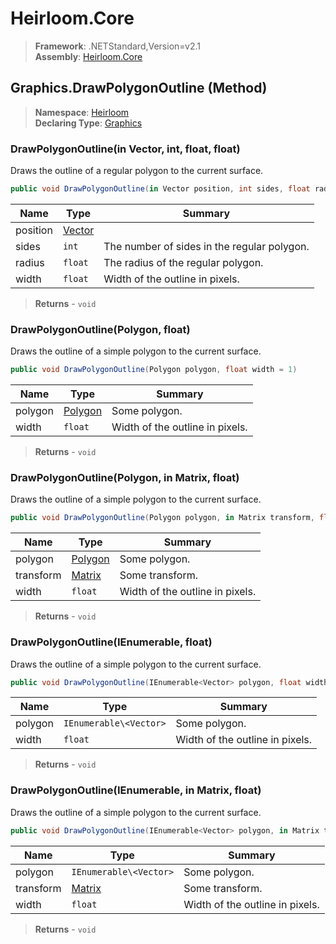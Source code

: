 # Heirloom.Core

> **Framework**: .NETStandard,Version=v2.1  
> **Assembly**: [Heirloom.Core][0]

## Graphics.DrawPolygonOutline (Method)

> **Namespace**: [Heirloom][0]  
> **Declaring Type**: [Graphics][1]

### DrawPolygonOutline(in Vector, int, float, float)

Draws the outline of a regular polygon to the current surface.

```cs
public void DrawPolygonOutline(in Vector position, int sides, float radius, float width = 1)
```

| Name     | Type        | Summary                                     |
|----------|-------------|---------------------------------------------|
| position | [Vector][2] |                                             |
| sides    | `int`       | The number of sides in the regular polygon. |
| radius   | `float`     | The radius of the regular polygon.          |
| width    | `float`     | Width of the outline in pixels.             |

> **Returns** - `void`

### DrawPolygonOutline(Polygon, float)

Draws the outline of a simple polygon to the current surface.

```cs
public void DrawPolygonOutline(Polygon polygon, float width = 1)
```

| Name    | Type         | Summary                         |
|---------|--------------|---------------------------------|
| polygon | [Polygon][3] | Some polygon.                   |
| width   | `float`      | Width of the outline in pixels. |

> **Returns** - `void`

### DrawPolygonOutline(Polygon, in Matrix, float)

Draws the outline of a simple polygon to the current surface.

```cs
public void DrawPolygonOutline(Polygon polygon, in Matrix transform, float width = 1)
```

| Name      | Type         | Summary                         |
|-----------|--------------|---------------------------------|
| polygon   | [Polygon][3] | Some polygon.                   |
| transform | [Matrix][4]  | Some transform.                 |
| width     | `float`      | Width of the outline in pixels. |

> **Returns** - `void`

### DrawPolygonOutline(IEnumerable<Vector>, float)

Draws the outline of a simple polygon to the current surface.

```cs
public void DrawPolygonOutline(IEnumerable<Vector> polygon, float width = 1)
```

| Name    | Type                   | Summary                         |
|---------|------------------------|---------------------------------|
| polygon | `IEnumerable\<Vector>` | Some polygon.                   |
| width   | `float`                | Width of the outline in pixels. |

> **Returns** - `void`

### DrawPolygonOutline(IEnumerable<Vector>, in Matrix, float)

Draws the outline of a simple polygon to the current surface.

```cs
public void DrawPolygonOutline(IEnumerable<Vector> polygon, in Matrix transform, float width = 1)
```

| Name      | Type                   | Summary                         |
|-----------|------------------------|---------------------------------|
| polygon   | `IEnumerable\<Vector>` | Some polygon.                   |
| transform | [Matrix][4]            | Some transform.                 |
| width     | `float`                | Width of the outline in pixels. |

> **Returns** - `void`

[0]: ../../../Heirloom.Core.md
[1]: ../Graphics.md
[2]: ../Vector.md
[3]: ../../Heirloom.Geometry/Polygon.md
[4]: ../Matrix.md
